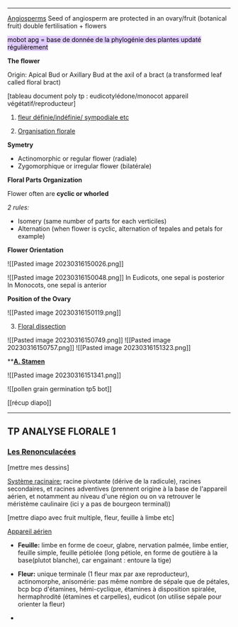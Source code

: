 ___
<u>Angiosperms</u>
Seed of angiosperm are protected in an ovary/fruit (botanical fruit)
double fertilisation + flowers 

<mark style="background: #D2B3FFA6;">mobot apg = base de donnée de la phylogénie des plantes updaté régulièrement</mark>

**The flower**

Origin: Apical Bud or Axillary Bud at the axil of a bract (a transformed leaf called floral bract)


[tableau document poly tp : eudicotylédone/monocot appareil végétatif/reproducteur]


1. <u>fleur définie/indéfinie/ sympodiale etc</u>

2. <u>Organisation florale</u>

**Symetry**

- Actinomorphic or regular flower (radiale)
- Zygomorphique or irregular flower (bilatérale)


**Floral Parts Organization**

Flower often are **cyclic or whorled**

*2 rules:*
- Isomery (same number of parts for each verticiles) 
- Alternation (when flower is cyclic, alternation of tepales and petals for example)


**Flower Orientation**

![[Pasted image 20230316150026.png]]

![[Pasted image 20230316150048.png]]
In Eudicots, one sepal is posterior
In Monocots, one sepal is anterior


**Position of the Ovary**

![[Pasted image 20230316150119.png]]


3. <u>Floral dissection</u>

![[Pasted image 20230316150749.png]]
![[Pasted image 20230316150757.png]]
![[Pasted image 20230316151323.png]]



**<u><b>A. Stamen</b></u>

![[Pasted image 20230316151341.png]]

![[pollen grain germination tp5 bot]]

[[récup diapo]]


____

## TP ANALYSE FLORALE 1
### <u>Les Renonculacées</u>

[mettre mes dessins]

<u>Système racinaire:</u> racine pivotante (dérive de la radicule), racines secondaires, et racines adventives (prennent origine à la base de l'appareil aérien, et notamment au niveau d'une région ou on va retrouver le méristème caulinaire (ici y a pas de bourgeon terminal))

[mettre diapo avec fruit multiple, fleur, feuille à limbe etc]

<u>Appareil aérien</u>
- **Feuille:** limbe en forme de coeur, glabre, nervation palmée, limbe entier, feuille simple, feuille pétiolée (long pétiole, en forme de goutière à la base(plutot blanche), car engainant : entoure la tige)

- **Fleur:** unique terminale (1 fleur max par axe reproducteur), actinomorphe, anisomérie: pas même nombre de sépale que de pétales, bcp bcp d'étamines, hémi-cyclique, étamines à disposition spiralée, hermaphrodité (étamines et carpelles), eudicot (on utilise sépale pour orienter la fleur)

- 